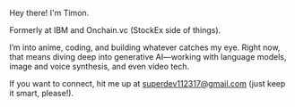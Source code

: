 Hey there! I'm Timon.

Formerly at IBM and Onchain.vc (StockEx side of things).

I’m into anime, coding, and building whatever catches my eye. Right now, that means diving deep into generative AI—working with language models, image and voice synthesis, and even video tech.

If you want to connect, hit me up at superdev112317@gmail.com (just keep it smart, please!).

